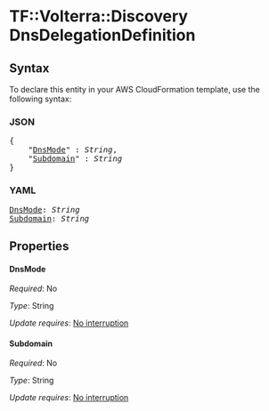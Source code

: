 # TF::Volterra::Discovery DnsDelegationDefinition

## Syntax

To declare this entity in your AWS CloudFormation template, use the following syntax:

### JSON

<pre>
{
    "<a href="#dnsmode" title="DnsMode">DnsMode</a>" : <i>String</i>,
    "<a href="#subdomain" title="Subdomain">Subdomain</a>" : <i>String</i>
}
</pre>

### YAML

<pre>
<a href="#dnsmode" title="DnsMode">DnsMode</a>: <i>String</i>
<a href="#subdomain" title="Subdomain">Subdomain</a>: <i>String</i>
</pre>

## Properties

#### DnsMode

_Required_: No

_Type_: String

_Update requires_: [No interruption](https://docs.aws.amazon.com/AWSCloudFormation/latest/UserGuide/using-cfn-updating-stacks-update-behaviors.html#update-no-interrupt)

#### Subdomain

_Required_: No

_Type_: String

_Update requires_: [No interruption](https://docs.aws.amazon.com/AWSCloudFormation/latest/UserGuide/using-cfn-updating-stacks-update-behaviors.html#update-no-interrupt)

